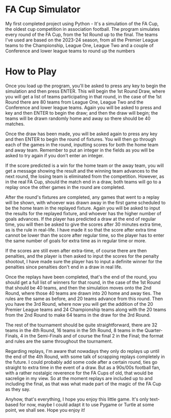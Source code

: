 # FA Cup Simulator

My first completed project using Python - It's a simulation of the FA Cup, the oldest cup competition in association football. The
program simulates every round of the FA Cup, from the 1st Round up to the final. The teams I've used are based on the 2023-24
season, from all the Premier League teams to the Championship, League One, League Two and a couple of Conference and lower league
teams to round up the numbers

# How to Play

Once you load up the program, you'll be asked to press any key to begin the simulation and then press ENTER. This will begin the
1st Round Draw, where you will get a list of teams participating in that round, in the case of the 1st Round there are 80 teams from
League One, League Two and the Conference and lower league teams. Again you will be asked to press and key and then ENTER to begin the
draw; and then the draw will begin; the teams will be drawn randomly home and away so there should be 40 matches.

Once the draw has been made, you will be asked again to press any key and then ENTER to begin the round of fixtures. You will then go
through each of the games in the round, inputting scores for both the home team and away team. Remember to put an integer in the fields
as you will be asked to try again if you don't enter an integer.

If the score predicted is a win for the home team or the away team, you will get a message showing the result and the winning team 
advances to the next round, the losing team is eliminated from the competition. However, as in the real FA Cup, should the match end in
a draw, both teams will go to a replay once the other games in the round are completed.

After the round's fixtures are completed, any games that went to a replay will be shown, with whoever was drawn away in the first game 
scheduled to be the home team in the replayed fixture. Again you will be asked to input the results for the replayed fixture, and whoever 
has the higher number of goals advances. If the player has predicted a draw at the end of regular time, you will then be asked to
give the scores after 30 minutes extra time, as is the rule in real-life. I have made it so that the score after extra time cannot be
lower than the score after regular time, so the player has to enter the same number of goals for extra time as in regular time or more.

If the scores are still even after extra-time, of course there are then penalties, and the player is then asked to input the scores
for the penalty shootout, I have made sure the player has to input a definite winner for the penalties since penalties don't end in a
draw in real life.

Once the replays have been completed, that's the end of the round, you should get a full list of winners for that round, in the case of the
1st Round that should be 40 teams, and then the simulation moves onto the 2nd Round, where those 40 teams are drawn into 20 home and away ties.
The rules are the same as before, and 20 teams advance from this round. Then you have the 3rd Round, where now you will get the addition of the 20
Premier League teams and 24 Championship teams along with the 20 teams from the 2nd Round to make 64 teams in the draw for the 3rd Round.

The rest of the tournament should be quite straightforward, there are 32 teams in the 4th Round, 16 teams in the 5th Round, 8 teams in the
Quarter-Finals, 4 in the Semi-Finals and of course the final 2 in the Final; the format and rules are the same throughout the tournament.

Regarding replays, I'm aware that nowadays they only do replays up until the end of the 4th Round, with some talk of scrapping replays completely
in the future. I could probably add some code after a certain round, ties go straight to extra time in the event of a draw. But as a 90s/00s
football fan, with a rather nostalgic reverence for the FA Cups of old, that would be sacrelige in my view. So at the moment replays are
included up to and including the final, as that was what made part of the magic of the FA Cup as they say.

Anyhow, that's everything, I hope you enjoy this little game. It's only text-based for now, maybe I could adapt it to use Pygame or Turtle at
some point, we shall see. Hope you enjoy it!
